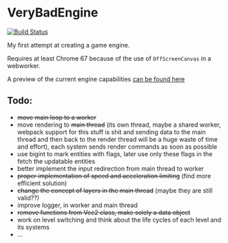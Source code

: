 # VeryBadEngine
[![Build Status](https://travis-ci.org/AbdBarho/VeryBadEngine.svg?branch=master)](https://travis-ci.org/AbdBarho/VeryBadEngine)

My first attempt at creating a game engine.

Requires at least Chrome 67 because of the use of `OffScreenCanvas` in a webworker.

A preview of the current engine capabilities [can be found here](https://abdbarho.github.io/VeryBadEngine/)


## Todo:
- ~~move main loop to a worker~~
- move rendering to ~~main thread~~ (its own thread, maybe a shared worker, webpack support for this stuff is shit and sending data to the main thread and then back to the render thread will be a huge waste of time and effort), each system sends render commands as soon as possible
- use bigint to mark entities with flags, later use only these flags in the fetch the updatable entities
- better implement the input redirection from main thread to worker
- ~~proper implementation of speed and acceleration limiting~~ (find more efficient solution)
- ~~change the concept of layers in the main thread~~ (maybe they are still valid??)
- improve logger, in worker and main thread
- ~~remove functions from Vec2 class, make solely a data object~~
- work on level switching and think about the life cycles of each level and its systems
- ...
